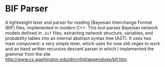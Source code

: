 # BIF Parser
A lightweight lexer and parser for reading [Bayesian Interchange Format (BIF) files, implemented in modern C++.
This tool parses Bayesian network models defined in `.bif` files, extracting network structure, variables, and probability tables into an internal abstract syntax tree (AST).
It uses two main component:
a very simple lexer, which uses for now std::regex to work
and an hand written recursive descent parser in which I implemented the grammar from the site http://www.cs.washington.edu/dm/vfml/appendixes/bif.htm.
